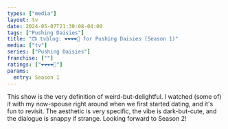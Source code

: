 ```yaml
---
types: ["media"]
layout: tv
date: 2024-05-07T21:30:08-04:00
tags: ["Pushing Daisies"]
title: "📺 tvblog: ❤️❤️❤️❤️🖤 for Pushing Daisies (Season 1)"
media: ["tv"]
series: ["Pushing Daisies"]
franchise: [""]
ratings: ["❤️❤️❤️❤️🖤"]
params:
  entry: Season 1
---
```

This show is the very definition of weird-but-delightful. I watched (some of) it with my now-spouse right around when we first started dating, and it's fun to revisit. The aesthetic is very specific, the vibe is dark-but-cute, and the dialogue is snappy if strange. Looking forward to Season 2!
